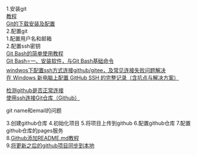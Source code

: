 1.安装git  
[教程][def]  
[Git的下载安装及配置][def2]  
2.配置git  
    1.配置用户名和邮箱  
    2.配置ssh密钥  
    [Git Bash的简单使用教程][def3]  
    [Git Bash⭐一、安装软件，与Git Bash基础命令][def4]  
    [windwos下配置ssh方式连接github/gitee，及常见连接失败问题解决][def9]    
    [在 Windows 新电脑上配置 GitHub SSH 的完整记录（含坑点与解决方案）][def10]


[检测github是否正常连接][def5]   
[使用ssh连接Git仓库（Github）][def6]   

git name和email的问题

3.创建github仓库
4.初始化项目
5.将项目上传到github
6.配置github仓库
7.配置github仓库的pages服务  
8.[Github添加README.md教程][def7]  
9.[将更新之后的github项目同步到本地][def8]



[def]: https://blog.csdn.net/mukes/article/details/115693833
[def3]: https://zhuanlan.zhihu.com/p/124687836
[def2]: https://zhuanlan.zhihu.com/p/123195804
[def4]: https://developer.aliyun.com/article/1583345
[def5]: https://www.githubstatus.com/
[def6]: https://www.cnblogs.com/Kit-L/p/13188598.html
[def7]: https://www.cnblogs.com/peihao/p/5269153.html
[def8]: https://blog.csdn.net/qq_59509843/article/details/140634625
[def9]: https://blog.csdn.net/weixin_43863487/article/details/126276207
[def10]: https://cloud.tencent.cn/developer/article/2558319



